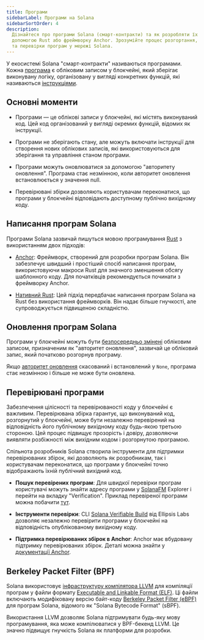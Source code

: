 ```yaml
---
title: Програми
sidebarLabel: Програми на Solana
sidebarSortOrder: 4
description:
  Дізнайтеся про програми Solana (смарт-контракти) та як розробляти їх за
  допомогою Rust або фреймворку Anchor. Зрозумійте процес розгортання, оновлення
  та перевірки програм у мережі Solana.
---
```


У екосистемі Solana "смарт-контракти" називаються програмами. Кожна 
[програма](/docs/uk/core/accounts.md#program-account) є обліковим записом у блокчейні, 
який зберігає виконувану логіку, організовану у вигляді конкретних функцій, які 
називаються [інструкціями](/docs/uk/core/transactions.md#instruction).

## Основні моменти

- Програми — це облікові записи у блокчейні, які містять виконуваний код. Цей код 
  організований у вигляді окремих функцій, відомих як інструкції.

- Програми не зберігають стану, але можуть включати інструкції для створення нових 
  облікових записів, які використовуються для зберігання та управління станом програми.

- Програми можуть оновлюватися за допомогою "авторитету оновлення". Програма стає 
  незмінною, коли авторитет оновлення встановлюється у значення null.

- Перевірювані збірки дозволяють користувачам переконатися, що програми у блокчейні 
  відповідають доступному публічно вихідному коду.

## Написання програм Solana

Програми Solana зазвичай пишуться мовою програмування 
[Rust](https://doc.rust-lang.org/book/) з використанням двох підходів:

- [Anchor](/docs/uk/programs/anchor): Фреймворк, створений для розробки програм Solana. 
  Він забезпечує швидший і простіший спосіб написання програм, використовуючи макроси 
  Rust для значного зменшення обсягу шаблонного коду. Для початківців рекомендується 
  починати з фреймворку Anchor.

- [Нативний Rust](/content/guides/getstarted/intro-to-native-rust.md): Цей підхід 
  передбачає написання програм Solana на Rust без використання фреймворків. Він 
  надає більше гнучкості, але супроводжується підвищеною складністю.

## Оновлення програм Solana

Програми у блокчейні можуть бути 
[безпосередньо змінені](https://github.com/solana-labs/solana/blob/27eff8408b7223bb3c4ab70523f8a8dca3ca6645/programs/bpf_loader/src/lib.rs#L675) 
обліковим записом, призначеним як "авторитет оновлення", зазвичай це обліковий 
запис, який початково розгорнув програму.

Якщо 
[авторитет оновлення](https://github.com/solana-labs/solana/blob/27eff8408b7223bb3c4ab70523f8a8dca3ca6645/programs/bpf_loader/src/lib.rs#L865) 
скасований і встановлений у `None`, програма стає незмінною і більше не може бути оновлена.

## Перевірювані програми

Забезпечення цілісності та перевірюваності коду у блокчейні є важливим. 
Перевірювана збірка гарантує, що виконуваний код, розгорнутий у блокчейні, може 
бути незалежно перевірений на відповідність його публічному вихідному коду 
будь-якою третьою стороною. Цей процес підвищує прозорість і довіру, дозволяючи 
виявляти розбіжності між вихідним кодом і розгорнутою програмою.

Спільнота розробників Solana створила інструменти для підтримки перевірюваних 
збірок, які дозволяють як розробникам, так і користувачам переконатися, що 
програми у блокчейні точно відображають їхній публічний вихідний код.

- **Пошук перевірених програм**: Для швидкої перевірки програм користувачі можуть 
  знайти адресу програми у [SolanaFM](https://solana.fm/) Explorer і перейти на 
  вкладку "Verification". Приклад перевіреної програми можна побачити 
  [тут](https://solana.fm/address/PhoeNiXZ8ByJGLkxNfZRnkUfjvmuYqLR89jjFHGqdXY).

- **Інструменти перевірки**: CLI 
  [Solana Verifiable Build](https://github.com/Ellipsis-Labs/solana-verifiable-build) 
  від Ellipsis Labs дозволяє незалежно перевірити програми у блокчейні на відповідність 
  опублікованому вихідному коду.

- **Підтримка перевірюваних збірок в Anchor**: Anchor має вбудовану підтримку 
  перевірюваних збірок. Деталі можна знайти у 
  [документації Anchor](https://www.anchor-lang.com/docs/verifiable-builds).

## Berkeley Packet Filter (BPF)

Solana використовує [інфраструктуру компілятора LLVM](https://llvm.org/) для 
компіляції програм у файли формату 
[Executable and Linkable Format (ELF)](https://en.wikipedia.org/wiki/Executable_and_Linkable_Format). 
Ці файли включають модифіковану версію байт-коду 
[Berkeley Packet Filter (eBPF)](https://en.wikipedia.org/wiki/EBPF) для програм Solana, 
відомого як "Solana Bytecode Format" (sBPF).

Використання LLVM дозволяє Solana підтримувати будь-яку мову програмування, яка 
може компілюватися у BPF-бекенд LLVM. Це значно підвищує гнучкість Solana як платформи 
для розробки.
